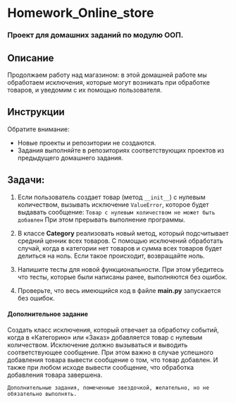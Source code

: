 # Homework_Online_store
### Проект для домашних заданий по модулю ООП.

## Описание
Продолжаем работу над магазином: в этой домашней работе мы обработаем исключения, которые могут возникать при обработке товаров, и уведомим с их помощью пользователя.

## Инструкции
Обратите внимание:
- Новые проекты и репозитории не создаются.
- Задания выполняйте в репозиториях соответствующих проектов из предыдущего домашнего задания.

## Задачи:
1. Если пользователь создает товар (метод `__init__`) с нулевым количеством, вызывать исключение `ValueError`, которое будет выдавать сообщение: 
`Товар с нулевым количеством не может быть добавлен`
При этом прерывать выполнение программы.

2. В классе **Category** реализовать новый метод, который подсчитывает средний ценник всех товаров. 
С помощью исключений обработать случай, когда в категории нет товаров и сумма всех товаров будет делиться на ноль. Если такое происходит, возвращайте ноль.

3. Напишите тесты для новой функциональности. При этом убедитесь что тесты, которые были написаны ранее, выполняются без ошибок.

4. Проверьте, что весь имеющийся код в файле **main.py** запускается без ошибок.

#### Дополнительное задание
Создать класс исключения, который отвечает за обработку событий, когда в «Категорию» или «Заказ» добавляется товар с нулевым количеством.
Исключение должно вызываться и выводить соответствующее сообщение. При этом важно в случае успешного добавления товара вывести сообщение о том, что товар добавлен. 
И также при любом исходе вывести сообщение, что обработка добавления товара завершена.

`Дополнительные задания, помеченные звездочкой, желательно, но не обязательно выполнять.`
